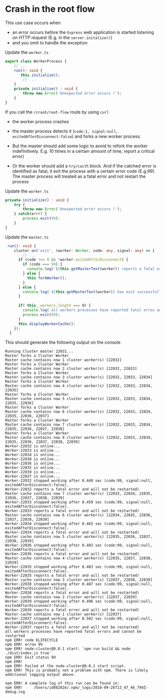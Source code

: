 # Crash in the root flow
 
This use case occurs when 
* an error occurs before the `Express` web application is started listening on HTTP request (E.g. in the `server.initalize()`)
* and you omit to handle the exception

Update the `worker.ts`

```typescript
export class WorkerProcess {
    // ...
    run(): void {
       this.initialize();
        // ...
    }
    private initialize() : void {
        throw new Error('Unexpected error occurs !');
    }
}
```


If you call the `/crash/root-flow` route by using `curl`

* the worker process crashes
* the master process detects it (`code:1, signal:null, exitedAfterDisconnect:false`) and forks a new worker process. 

* But the master should add some logic to avoid to refork the worker indefinitively. E.g. 10 times in a certain amount of time, report a critical error)
* Or the worker should add a `try/cacth` block. And if the catched error is identified as fatal, it exit the process with a certain error code (E.g.99). The master process will treated as a fatal error and not restart the process

Update the `worker.ts` 

```typescript
private initialize() : void {
    try {
        throw new Error('Unexpected error occurs !');
    } catch(errr) {
        process.exit(99);
    }
}       
```

Update the `master.ts`

```typescript
 run(): void {
    cluster.on('exit', (worker: Worker, code: any, signal: any) => {
        // ...
      if (code !== 0 && !worker.exitedAfterDisconnect) {
        if (code === 99) {
          console.log(`${this.getMasterText(worker)} reports a fatal error and will not be restarted)`)
        } else {
          this.forkWorker();
        }
      } else {
        console.log(`${this.getMasterText(worker)} has exit successfully`)
      }
      
      if( this._workers.length === O) {
        console.log(`all workers processes have reported fatal erros and cannot be restarted`);
        process.exit(99);
      }
      this.displayWorkerCache();
    });
  }
```

This should generate the following output on the console

```text
Running Cluster master 22031...
Master forks a Cluster Worker
Master cache contains now 1 cluster worker(s) [22032]
Master forks a Cluster Worker
Master cache contains now 2 cluster worker(s) [22032, 22033]
Master forks a Cluster Worker
Master cache contains now 3 cluster worker(s) [22032, 22033, 22034]
Master forks a Cluster Worker
Master cache contains now 4 cluster worker(s) [22032, 22033, 22034, 22035]
Master forks a Cluster Worker
Master cache contains now 5 cluster worker(s) [22032, 22033, 22034, 22035, 22036]
Master forks a Cluster Worker
Master cache contains now 6 cluster worker(s) [22032, 22033, 22034, 22035, 22036, 22037]
Master forks a Cluster Worker
Master cache contains now 7 cluster worker(s) [22032, 22033, 22034, 22035, 22036, 22037, 22038]
Master forks a Cluster Worker
Master cache contains now 8 cluster worker(s) [22032, 22033, 22034, 22035, 22036, 22037, 22038, 22039]
Worker-22032 is online...
Worker-22033 is online...
Worker-22034 is online...
Worker-22038 is online...
Worker-22036 is online...
Worker-22035 is online...
Worker-22039 is online...
Worker-22037 is online...
Worker-22032 stopped working after 0.448 sec (code:99, signal:null, exitedAfterDisconnect:false).
Worker-22032 reports a fatal error and will not be restarted)
Master cache contains now 7 cluster worker(s) [22033, 22034, 22035, 22036, 22037, 22038, 22039]
Worker-22033 stopped working after 0.459 sec (code:99, signal:null, exitedAfterDisconnect:false).
Worker-22033 reports a fatal error and will not be restarted)
Master cache contains now 6 cluster worker(s) [22034, 22035, 22036, 22037, 22038, 22039]
Worker-22034 stopped working after 0.465 sec (code:99, signal:null, exitedAfterDisconnect:false).
Worker-22034 reports a fatal error and will not be restarted)
Master cache contains now 5 cluster worker(s) [22035, 22036, 22037, 22038, 22039]
Worker-22036 stopped working after 0.483 sec (code:99, signal:null, exitedAfterDisconnect:false).
Worker-22036 reports a fatal error and will not be restarted)
Master cache contains now 4 cluster worker(s) [22035, 22037, 22038, 22039]
Worker-22035 stopped working after 0.483 sec (code:99, signal:null, exitedAfterDisconnect:false).
Worker-22035 reports a fatal error and will not be restarted)
Master cache contains now 3 cluster worker(s) [22037, 22038, 22039]
Worker-22038 stopped working after 0.487 sec (code:99, signal:null, exitedAfterDisconnect:false).
Worker-22038 reports a fatal error and will not be restarted)
Master cache contains now 2 cluster worker(s) [22037, 22039]
Worker-22039 stopped working after 0.496 sec (code:99, signal:null, exitedAfterDisconnect:false).
Worker-22039 reports a fatal error and will not be restarted)
Master cache contains now 1 cluster worker(s) [22037]
Worker-22037 stopped working after 0.502 sec (code:99, signal:null, exitedAfterDisconnect:false).
Worker-22037 reports a fatal error and will not be restarted)
all workers processes have reported fatal errors and cannot be restarted
npm ERR! code ELIFECYCLE
npm ERR! errno 99
npm ERR! node-cluster@0.0.1 start: `npm run build && node ./dist/index.js true`
npm ERR! Exit status 99
npm ERR!
npm ERR! Failed at the node-cluster@0.0.1 start script.
npm ERR! This is probably not a problem with npm. There is likely additional logging output above.

npm ERR! A complete log of this run can be found in:
npm ERR!     /Users/id082816/.npm/_logs/2018-09-26T13_47_46_794Z-debug.log
```



